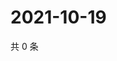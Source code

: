 # 2021-10-19

共 0 条

<!-- BEGIN WEIBO -->
<!-- 最后更新时间 Tue Oct 19 2021 23:11:54 GMT+0800 (China Standard Time) -->

<!-- END WEIBO -->
